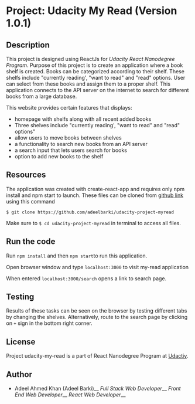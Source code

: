 # Project: Udacity My Read (Version 1.0.1)

## Description

This project is designed using ReactJs for _Udacity React Nanodegree Program_. Purpose of this project is to create an application where a book shelf is created. Books can be categorized according to their shelf. These shelfs include "currently reading', "want to read" and "read" options. User can select from these books and assign them to a proper shelf. This application connects to the API server on the internet to search for different books from a large database.  

This website provides certain features that displays:

* homepage with shelfs along with all recent added books
* Three shelves include "currently reading', "want to read" and "read" options"
* allow users to move books between shelves
* a functionality to search new books from an API server
* a search input that lets users search for books
* option to add new books to the shelf 


## Resources

The application was created with create-react-app and requires only npm install and npm start to launch. These files can be cloned from [github link]( https://github.com/adeelbarki/udacity-project-myread ) using this command

`$ git clone https://github.com/adeelbarki/udacity-project-myread`

Make sure to `$ cd udacity-project-myread` in terminal to access all files. 

## Run the code

Run `npm install` and then `npm start`to run this application.

Open browser window and type `localhost:3000` to visit my-read application

When entered `localhost:3000/search` opens a link to search page.

## Testing

Results of these tasks can be seen on the browser by testing different tabs by changing the shelves. Alternatively, route to the search page by clicking on `+` sign in the bottom right corner.

## License

Project udacity-my-read is a part of React Nanodegree Program at [Udactiy](https://www.udacity.com/course/react-nanodegree--nd019).  

## Author

* Adeel Ahmed Khan (Adeel Barki)__
  _Full Stack Web Developer___
  _Front End Web Developer___
  _React Web Developer___

